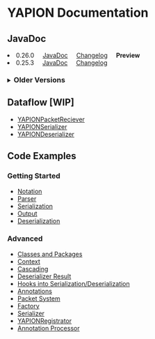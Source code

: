 # YAPION Documentation

## JavaDoc

<li>0.26.0 &nbsp; &nbsp; <a href="#">JavaDoc</a> &nbsp; &nbsp; <a href="changelog/0.26.0.md">Changelog</a> &nbsp; &nbsp; <div style="font-weight: bold; display: inline">Preview</div></li>
<li>0.25.3 &nbsp; &nbsp; <a href="javadoc/v0.25.3/index.html">JavaDoc</a> &nbsp; &nbsp; <a href="changelog/0.25.0.md">Changelog</a></li>
<div style="margin-top: 1.5em"></div>
<details style="cursor:pointer;user-select:none;-webkit-user-select:none;-khtml-user-select:none;-moz-user-select:none;-ms-user-select:none;">
<summary><h3 style="display:inline;">Older Versions</h3></summary>
<ul>
<li>0.24.0 &nbsp; &nbsp; <a href="javadoc/v0.24.0/index.html">JavaDoc</a> &nbsp; &nbsp; <a href="changelog/0.24.0.md">Changelog</a></li>
<li>0.23.2 &nbsp; &nbsp; <a href="javadoc/v0.23.2/index.html">JavaDoc</a> &nbsp; &nbsp; <a href="changelog/0.23.0.md">Changelog</a></li>
<li>0.22.0 &nbsp; &nbsp; <a href="javadoc/v0.22.0/index.html">JavaDoc</a> &nbsp; &nbsp; <a href="changelog/0.22.0.md">Changelog</a></li>
<li>0.21.1 &nbsp; &nbsp; <a href="javadoc/v0.21.1/index.html">JavaDoc</a> &nbsp; &nbsp; <a href="changelog/0.21.0.md">Changelog</a></li>
<li>0.20.2 &nbsp; &nbsp; <a href="javadoc/v0.20.2/index.html">JavaDoc</a> &nbsp; &nbsp; <a href="changelog/0.20.0.md">Changelog</a></li>
</ul>
</details>

## Dataflow [WIP]

* [YAPIONPacketReciever](dataflow/YAPIONPacketReciever.md)
* [YAPIONSerializer](dataflow/YAPIONSerializer.md)
* [YAPIONDeserializer](dataflow/YAPIONDeserializer.md)

## Code Examples

### Getting Started

* [Notation](examples/basics/Notation.md)
* [Parser](examples/basics/Parser.md)
* [Serialization](examples/basics/Serialization.md)
* [Output](examples/basics/Output.md)
* [Deserialization](examples/basics/Deserialization.md)

### Advanced

* [Classes and Packages](examples/advanced/TypeReMapper.md)
* [Context](examples/advanced/Context.md)
* [Cascading](examples/advanced/Cascading.md)
* [Deserializer Result](examples/advanced/DeserializationResult.md)
* [Hooks into Serialization/Deserialization](examples/advanced/MethodAnnotations.md)
* [Annotations](examples/advanced/Annotation.md)
* [Packet System](examples/advanced/YAPIONPacket.md)
* [Factory](examples/advanced/FactoryAPI.md)
* [Serializer](examples/advanced/SerializerAPI.md)
* [YAPIONRegistrator](examples/advanced/YAPIONRegistrator.md)
* [Annotation Processor](examples/advanced/AnnotationProcessor.md)